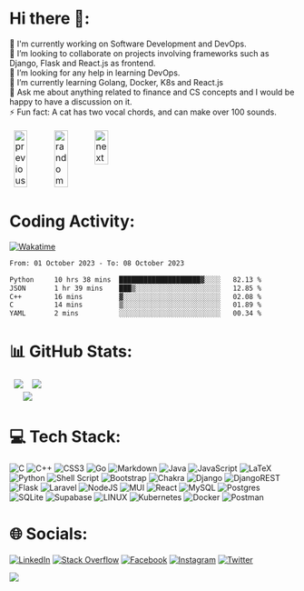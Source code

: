 <!---
- 👋 Hi, I’m Yashraj Singh
- 👀 I’m interested in SDE, Quant and Consulting as well
- 🌱 I’m currently pursuing Computer Science and Engineering at IIT Kharagpur
- 💞️ I’m looking to collaborate on SDE Projects
- 📫 You can reach me via my email-id "syashraj2319@gmail.com"
- --->

<!---
Yashraj-10/Yashraj-10 is a ✨ special ✨ repository because its `README.md` (this file) appears on your GitHub profile.
You can click the Preview link to take a look at your changes.
--->

# Hi there 👋:
🔭 I'm currently working on Software Development and DevOps.<br>👯 I’m looking to collaborate on projects involving frameworks such as Django, Flask and React.js as frontend.<br>🤝 I’m looking for any help in learning DevOps.<br>🌱 I’m currently learning Golang, Docker, K8s and React.js<br>💬 Ask me about anything related to finance and CS concepts and I would be happy to have a discussion on it.<br>⚡ Fun fact: A cat has two vocal chords, and can make over 100 sounds.

<table style="width:50%;border-style:hidden" align="center">
<tr style="border-style:hidden">
<td style="border-style:hidden">
<!-- <a href="https://octo-ring.com/"><img src="https://octo-ring.com/static/img/widget/top.png" width="99%" alt="Octo Ring logo" align="top"></a><br> -->
<a href="https://octo-ring.com/p/Yashraj-10/prev"><img src="https://octo-ring.com/static/img/widget/prev.png" width="33%" alt="previous" align="top" title="previous profile"></a><a href="https://octo-ring.com/p/Yashraj-10/random"><img src="https://octo-ring.com/static/img/widget/random.png" width="33%" alt="random" align="top" title="random profile"></a><a href="https://octo-ring.com/p/Yashraj-10/next"><img src="https://octo-ring.com/static/img/widget/next.png" width="33%" alt="next" align="top" title="next profile"></a><br>
<!-- <a href="https://octo-ring.com/"><img src="https://octo-ring.com/static/img/widget/bottom.png" width="99%" alt="check out other GitHub profiles in the Octo Ring" align="top"></a> -->
</td>
</tr>
</table>

# Coding Activity:

[![Wakatime](https://wakatime.com/badge/user/5b189957-b365-42ad-8405-bd9985815661.svg)](https://wakatime.com/@5b189957-b365-42ad-8405-bd9985815661)

<!--START_SECTION:waka-->

```txt
From: 01 October 2023 - To: 08 October 2023

Python     10 hrs 38 mins  ████████████████████▓░░░░   82.13 %
JSON       1 hr 39 mins    ███▒░░░░░░░░░░░░░░░░░░░░░   12.85 %
C++        16 mins         ▓░░░░░░░░░░░░░░░░░░░░░░░░   02.08 %
C          14 mins         ▒░░░░░░░░░░░░░░░░░░░░░░░░   01.89 %
YAML       2 mins          ░░░░░░░░░░░░░░░░░░░░░░░░░   00.34 %
```

<!--END_SECTION:waka-->

# 📊 GitHub Stats:

<table style="width:100%;border-style:hidden">
    <tr style="border-style:hidden">
        <td style="border-style:hidden" align="center">
            <img src="https://github-readme-stats.vercel.app/api?username=Yashraj-10&theme=blue-green&hide_border=true&include_all_commits=true&count_private=true" >
        </td>
        <td style="border-style:hidden" align="center">
            <img src="https://github-readme-stats.vercel.app/api/top-langs/?username=Yashraj-10&theme=blue-green&hide_border=true&include_all_commits=true&count_private=true&layout=compact">
        </td>
    </tr>
    <tr style="border-style:hidden">
        <td colspan=2 align="center" style="border-style:hidden">
            <img src="https://github-readme-streak-stats.herokuapp.com/?user=Yashraj-10&theme=blue-green&hide_border=true">
        </td>
    </tr>
</table>

<!--
![](https://github-readme-stats.vercel.app/api?username=Yashraj-10&theme=blue-green&hide_border=true&include_all_commits=true&count_private=true)<br/>
![](https://github-readme-streak-stats.herokuapp.com/?user=Yashraj-10&theme=blue-green&hide_border=true)<br/>
![](https://github-readme-stats.vercel.app/api/top-langs/?username=Yashraj-10&theme=blue-green&hide_border=true&include_all_commits=true&count_private=true&layout=compact) -->

# 💻 Tech Stack:
![C](https://img.shields.io/badge/c-%2300599C.svg?style=plastic&logo=c&logoColor=white) ![C++](https://img.shields.io/badge/c++-%2300599C.svg?style=plastic&logo=c%2B%2B&logoColor=white) ![CSS3](https://img.shields.io/badge/css3-%231572B6.svg?style=plastic&logo=css3&logoColor=white) ![Go](https://img.shields.io/badge/go-%2300ADD8.svg?style=plastic&logo=go&logoColor=white) ![Markdown](https://img.shields.io/badge/markdown-%23000000.svg?style=plastic&logo=markdown&logoColor=white) ![Java](https://img.shields.io/badge/java-%23ED8B00.svg?style=plastic&logo=java&logoColor=white) ![JavaScript](https://img.shields.io/badge/javascript-%23323330.svg?style=plastic&logo=javascript&logoColor=%23F7DF1E) ![LaTeX](https://img.shields.io/badge/latex-%23008080.svg?style=plastic&logo=latex&logoColor=white) ![Python](https://img.shields.io/badge/python-3670A0?style=plastic&logo=python&logoColor=ffdd54) ![Shell Script](https://img.shields.io/badge/shell_script-%23121011.svg?style=plastic&logo=gnu-bash&logoColor=white) ![Bootstrap](https://img.shields.io/badge/bootstrap-%23563D7C.svg?style=plastic&logo=bootstrap&logoColor=white) ![Chakra](https://img.shields.io/badge/chakra-%234ED1C5.svg?style=plastic&logo=chakraui&logoColor=white) ![Django](https://img.shields.io/badge/django-%23092E20.svg?style=plastic&logo=django&logoColor=white) ![DjangoREST](https://img.shields.io/badge/DJANGO-REST-ff1709?style=plastic&logo=django&logoColor=white&color=ff1709&labelColor=gray) ![Flask](https://img.shields.io/badge/flask-%23000.svg?style=plastic&logo=flask&logoColor=white) ![Laravel](https://img.shields.io/badge/laravel-%23FF2D20.svg?style=plastic&logo=laravel&logoColor=white) ![NodeJS](https://img.shields.io/badge/node.js-6DA55F?style=plastic&logo=node.js&logoColor=white) ![MUI](https://img.shields.io/badge/MUI-%230081CB.svg?style=plastic&logo=material-ui&logoColor=white) ![React](https://img.shields.io/badge/react-%2320232a.svg?style=plastic&logo=react&logoColor=%2361DAFB) <!--![React Native](https://img.shields.io/badge/react_native-%2320232a.svg?style=plastic&logo=react&logoColor=%2361DAFB)--> ![MySQL](https://img.shields.io/badge/mysql-%2300f.svg?style=plastic&logo=mysql&logoColor=white) ![Postgres](https://img.shields.io/badge/postgres-%23316192.svg?style=plastic&logo=postgresql&logoColor=white) ![SQLite](https://img.shields.io/badge/sqlite-%2307405e.svg?style=plastic&logo=sqlite&logoColor=white) 	![Supabase](https://img.shields.io/badge/Supabase-3ECF8E?style=plastic&logo=supabase&logoColor=white) ![LINUX](https://img.shields.io/badge/Linux-FCC624?style=plastic&logo=linux&logoColor=black) ![Kubernetes](https://img.shields.io/badge/kubernetes-%23326ce5.svg?style=plastic&logo=kubernetes&logoColor=white) ![Docker](https://img.shields.io/badge/docker-%230db7ed.svg?style=plastic&logo=docker&logoColor=white) ![Postman](https://img.shields.io/badge/Postman-FF6C37?style=plastic&logo=postman&logoColor=white)


# 🌐 Socials:
[![LinkedIn](https://img.shields.io/badge/LinkedIn-%230077B5.svg?logo=linkedin&logoColor=white)](https://linkedin.com/in/yashrajsingh10)
[![Stack Overflow](https://img.shields.io/badge/-Stackoverflow-FE7A16?logo=stack-overflow&logoColor=white)](https://stackoverflow.com/users/21212443) 
[![Facebook](https://img.shields.io/badge/Facebook-%231877F2.svg?logo=Facebook&logoColor=white)](https://facebook.com/yashraj.singh.1012)
[![Instagram](https://img.shields.io/badge/Instagram-%23E4405F.svg?logo=Instagram&logoColor=white)](https://instagram.com/yashraj.singh.10)
[![Twitter](https://img.shields.io/badge/Twitter-%231DA1F2.svg?logo=Twitter&logoColor=white)](https://twitter.com/Yashraj__10) 
<!--
[![YouTube](https://img.shields.io/badge/YouTube-%23FF0000.svg?logo=YouTube&logoColor=white)](https://youtube.com/@UC8ji14VOGNjv1ueeRy8iGeA) 
[![Behance](https://img.shields.io/badge/Behance-1769ff?logo=behance&logoColor=white)](https://behance.net/asd) 
[![Discord](https://img.shields.io/badge/Discord-%237289DA.svg?logo=discord&logoColor=white)](https://discord.gg/asd)
[![Codepen](https://img.shields.io/badge/Codepen-000000?style=for-the-badge&logo=codepen&logoColor=white)](https://codepen.io/asd) 
[![Twitch](https://img.shields.io/badge/Twitch-%239146FF.svg?logo=Twitch&logoColor=white)](https://twitch.tv/asd) 
[![Quora](https://img.shields.io/badge/Quora-%23B92B27.svg?logo=Quora&logoColor=white)](https://quora.com/profile/asd)
[![TikTok](https://img.shields.io/badge/TikTok-%23000000.svg?logo=TikTok&logoColor=white)](https://tiktok.com/@asd) 
[![Medium](https://img.shields.io/badge/Medium-12100E?logo=medium&logoColor=white)](https://medium.com/@asd)
[![Pinterest](https://img.shields.io/badge/Pinterest-%23E60023.svg?logo=Pinterest&logoColor=white)](https://pinterest.com/asd) 
[![Reddit](https://img.shields.io/badge/Reddit-%23FF4500.svg?logo=Reddit&logoColor=white)](https://reddit.com/user/asd) 
-->

<!--
### 🔝 Top Contributed Repo
![](https://github-contributor-stats.vercel.app/api?username=Yashraj-10&limit=5&theme=radical&combine_all_yearly_contributions=true)
-->

<!--
## 🐦 Latest Tweet
[![](https://gtce.itsvg.in/api?username=Yashraj__10)](https://github.com/VishwaGauravIn/github-twitter-card-embed)
-->

<!--
### ✍️ Random Dev Quote
![](https://quotes-github-readme.vercel.app/api?type=horizontal&theme=radical)
-->


<!-- Proudly created with GPRM ( https://gprm.itsvg.in ) -->


[![](https://visitcount.itsvg.in/api?id=Yashraj-10&icon=8&color=0)](https://visitcount.itsvg.in)